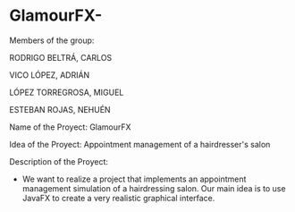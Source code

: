 # GlamourFX-

Members of the group:

RODRIGO BELTRÁ, CARLOS

VICO LÓPEZ, ADRIÁN

LÓPEZ TORREGROSA, MIGUEL

ESTEBAN ROJAS, NEHUÉN



Name of the Proyect: GlamourFX

Idea of the Proyect: Appointment management of a hairdresser's salon

Description of the Proyect: 

- We want to realize a project that implements an appointment management simulation of a hairdressing salon. Our main idea is to use JavaFX to create a very realistic graphical interface.

